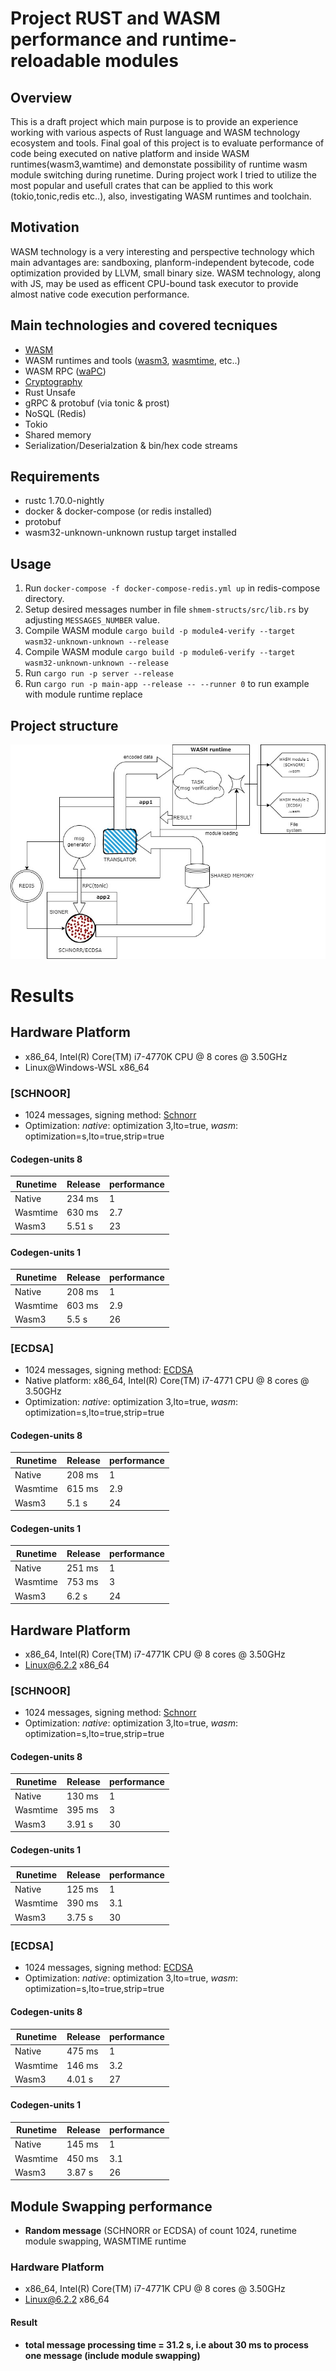 # Project RUST and WASM performance and runtime-reloadable modules

## Overview

This is a draft project which main purpose is to provide an experience
working with various aspects of Rust language and WASM technology ecosystem and tools.
Final goal of this project is to evaluate performance of code being executed on native
platform and inside WASM runtimes(wasm3,wamtime) and demonstate possibility of runtime wasm module switching during runetime.
During project work I tried to utilize the most popular and usefull crates that can be applied to
this work (tokio,tonic,redis etc..), also, investigating WASM runtimes and toolchain.

## Motivation

WASM technology is a very interesting and perspective technology
which main advantages are: sandboxing, planform-independent bytecode, code optimization provided by LLVM, small binary size.
WASM technology, along with JS, may be used as efficent CPU-bound task executor to provide almost native code execution performance.

## Main technologies and covered tecniques
* [WASM]( https://webassembly.org/ )
* WASM runtimes and tools ([wasm3]( https://github.com/wasm3/wasm3 ), [wasmtime]( https://wasmtime.dev/ ), etc..)
* WASM RPC ([waPC]( https://wapc.io/ ))
* [Cryptography]( https://crates.io/crates/k256 )
* Rust Unsafe
* gRPC & protobuf (via tonic & prost)
* NoSQL (Redis)
* Tokio
* Shared memory
* Serialization/Deserialzation & bin/hex code streams

## Requirements
+ rustc 1.70.0-nightly
+ docker & docker-compose (or redis installed)
+ protobuf
+ wasm32-unknown-unknown rustup target installed

## Usage
1. Run `` docker-compose -f docker-compose-redis.yml up `` in redis-compose directory.
1. Setup desired messages number in file ``shmem-structs/src/lib.rs`` by adjusting ``MESSAGES_NUMBER`` value.
3. Compile WASM module `` cargo build -p module4-verify --target wasm32-unknown-unknown --release ``
4. Compile WASM module `` cargo build -p module6-verify --target wasm32-unknown-unknown --release ``
5. Run `` cargo run -p server --release ``
6. Run `` cargo run -p main-app --release -- --runner 0 `` to run example with module runtime replace

## Project structure
![](https://github.com/Kerosin3/RUST-WASM-RPC-PROJECT/blob/main/docs/shema.jpg)

# Results

## Hardware Platform
* x86_64, Intel(R) Core(TM) i7-4770K CPU @ 8 cores @ 3.50GHz 
* Linux@Windows-WSL x86_64

### [SCHNOOR] 
 * 1024 messages, signing method: [Schnorr]( https://en.wikipedia.org/wiki/Schnorr_signature )
 * Optimization: *native*: optimization 3,lto=true, *wasm*: optimization=s,lto=true,strip=true

#### Codegen-units 8

|   Runetime	|   Release	|   performance	|
|---		    |---		|---		    |
|   Native	    |   234 ms	|   	1	    |
|   Wasmtime	|   630 ms	|   	2.7	    |
|   Wasm3	    |   5.51 s	|   	23	    |

#### Codegen-units 1

|   Runetime	|   Release	|   performance	|
|---		    |---		|---		    |
|   Native	    |   208 ms	|   	1	    |
|   Wasmtime	|   603 ms	|   	2.9	    |
|   Wasm3	    |   5.5 s	|   	26	    |

### [ECDSA] 
 * 1024 messages, signing method: [ECDSA]( https://en.wikipedia.org/wiki/Elliptic_Curve_Digital_Signature_Algorithm )
 * Native platform: x86_64, Intel(R) Core(TM) i7-4771 CPU @ 8 cores @ 3.50GHz 
 * Optimization: *native*: optimization 3,lto=true, *wasm*: optimization=s,lto=true,strip=true

#### Codegen-units 8

|   Runetime	|   Release	|   performance	|
|---		    |---		|---		    |
|   Native	    |   208 ms	|   	1	    |
|   Wasmtime	|   615 ms	|   	2.9	    |
|   Wasm3	    |   5.1 s	|   	24	    |

#### Codegen-units 1

|   Runetime	|   Release	|   performance	|
|---		    |---		|---		    |
|   Native	    |   251 ms	|   	1	    |
|   Wasmtime	|   753 ms	|   	3	    |
|   Wasm3	    |   6.2 s	|   	24	    |

## Hardware Platform
* x86_64, Intel(R) Core(TM) i7-4771K CPU @ 8 cores @ 3.50GHz 
* Linux@6.2.2 x86_64

### [SCHNOOR] 
 * 1024 messages, signing method: [Schnorr]( https://en.wikipedia.org/wiki/Schnorr_signature )
 * Optimization: *native*: optimization 3,lto=true, *wasm*: optimization=s,lto=true,strip=true

#### Codegen-units 8

|   Runetime	|   Release	|   performance	|
|---		    |---		|---		    |
|   Native	    |   130 ms	|   	1	    |
|   Wasmtime	|   395 ms	|   	3	    |
|   Wasm3	    |   3.91 s	|   	30	    |

#### Codegen-units 1

|   Runetime	|   Release	|   performance	|
|---		    |---		|---		    |
|   Native	    |   125 ms	|   	1	    |
|   Wasmtime	|   390 ms	|   	3.1	    |
|   Wasm3	    |   3.75 s	|   	30	    |

### [ECDSA]
 * 1024 messages, signing method: [ECDSA]( https://en.wikipedia.org/wiki/Elliptic_Curve_Digital_Signature_Algorithm )
 * Optimization: *native*: optimization 3,lto=true, *wasm*: optimization=s,lto=true,strip=true

#### Codegen-units 8

|   Runetime	|   Release	|   performance	|
|---		    |---		|---		    |
|   Native	    |   475 ms	|   	1	    |
|   Wasmtime	|   146 ms	|   	3.2	    |
|   Wasm3	    |   4.01 s	|   	27	    |

#### Codegen-units 1

|   Runetime	|   Release	|   performance	|
|---		    |---		|---		    |
|   Native	    |   145 ms	|   	1	    |
|   Wasmtime	|   450 ms	|   	3.1	    |
|   Wasm3	    |   3.87 s	|   	26	    |


## Module Swapping performance
+ **Random message** (SCHNORR or ECDSA) of count 1024, runetime module swapping, WASMTIME runtime
### Hardware Platform
* x86_64, Intel(R) Core(TM) i7-4771K CPU @ 8 cores @ 3.50GHz 
* Linux@6.2.2 x86_64
#### Result
+ **total message processing time = 31.2 s, i.e about  30 ms to process one message (include module swapping)**

